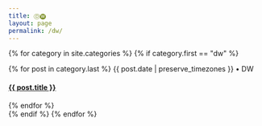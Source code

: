 ```yaml
---
title: Ⓓ🅦
layout: page
permalink: /dw/
---
```

{% for category in site.categories %}
  {% if category.first == "dw" %}
  <div>
    {% for post in category.last %}
    <span class="postdate">{{ post.date | preserve_timezones }}</span> • <span class="author">DW</span>
    <h4><a href="{{site.url}}{{site.baseurl}}{{ post.url }}">{{ post.title }}</a></h4>
    {% endfor %}
  </div>
  {% endif %}
{% endfor %}

